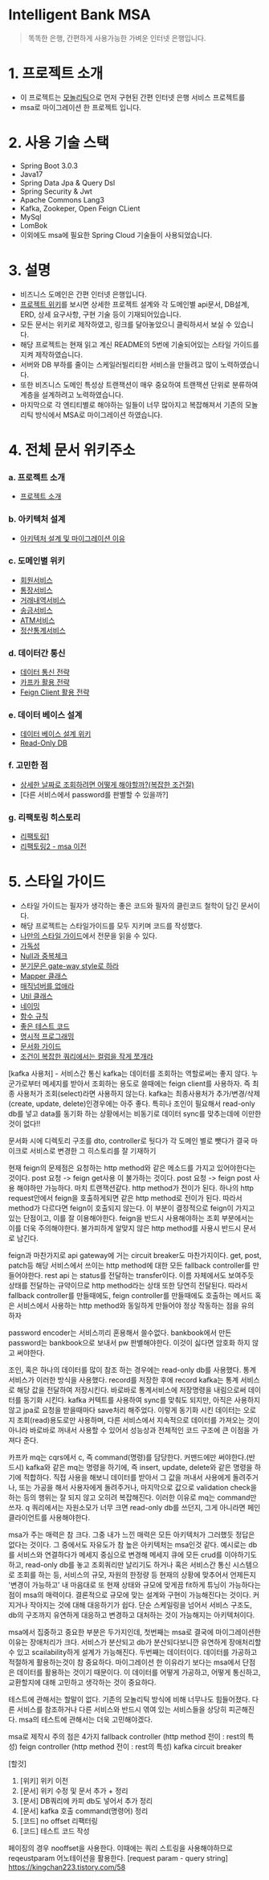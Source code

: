 # Intelligent Bank MSA
> 똑똑한 은행, 간편하게 사용가능한 가벼운 인터넷 은행입니다.

# 1. 프로젝트 소개
* 이 프로젝트는 [모놀리틱](https://github.com/liveforone/intelligent_bank)으로 먼저 구현된 간편 인터넷 은행 서비스 프로젝트를
* msa로 마이그레이션 한 프로젝트 입니다.

# 2. 사용 기술 스택
* Spring Boot 3.0.3
* Java17
* Spring Data Jpa & Query Dsl
* Spring Security & Jwt
* Apache Commons Lang3
* Kafka, Zookeper, Open Feign CLient
* MySql
* LomBok
* 이외에도 msa에 필요한 Spring Cloud 기술들이 사용되었습니다.

# 3. 설명
* 비즈니스 도메인은 간편 인터넷 은행입니다.
* [프로젝트 위키]()를 보시면 상세한 프로젝트 설계와 각 도메인별 api문서, DB설계, ERD, 상세 요구사항, 구현 기술 등이 기재되어있습니다.
* 모든 문서는 위키로 제작하였고, 링크를 달아놓았으니 클릭하셔서 보실 수 있습니다.
* 해당 프로젝트는 현재 읽고 계신 README의 5번에 기술되어있는  스타일 가이드를 지켜 제작하였습니다.
* 서버와 DB 부하를 줄이는 스케일러빌리티한 서비스을 만들려고 많이 노력하였습니다.
* 또한 비즈니스 도메인 특성상 트랜잭션이 매우 중요하여 트랜잭션 단위로 분류하여 계층을 설계하려고 노력하였습니다.
* 마지막으로 각 엔티티별로 해야하는 일들이 너무 많아지고 복잡해져서 기존의 모놀리틱 방식에서 MSA로 마이그레이션 하였습니다.

# 4. 전체 문서 위키주소
### a. 프로젝트 소개
* [프로젝트 소개]()
### b. 아키텍처 설계
* [아키텍처 설계 및 마이그레이션 이유]()
### c. 도메인별 위키
* [회원서비스]()
* [통장서비스]()
* [거래내역서비스]()
* [송금서비스]()
* [ATM서비스]()
* [정산통계서비스]()
### d. 데이터간 통신
* [데이터 통신 전략]()
* [카프카 활용 전략]()
* [Feign Client 활용 전략]()
### e. 데이터 베이스 설계
* [데이터 베이스 설계 위키]()
* [Read-Only DB]()
### f. 고민한 점
* [상세한 날짜로 조회하려면 어떻게 해야할까?(복잡한 조건절)]()
* [다른 서비스에서 password를 판별할 수 있을까?]
### g. 리팩토링 히스토리
* [리팩토링1]()
* [리팩토링2 - msa 이전]()

# 5. 스타일 가이드
* 스타일 가이드는 필자가 생각하는 좋은 코드와 필자의 클린코드 철학이 담긴 문서이다.
* 해당 프로젝트는 스타일가이드를 모두 지키며 코드를 작성했다.
* [나만의 스타일 가이드](https://github.com/liveforone/study/tree/main/%5B%EB%82%98%EB%A7%8C%EC%9D%98%20%EC%8A%A4%ED%83%80%EC%9D%BC%20%EA%B0%80%EC%9D%B4%EB%93%9C%5D)에서 전문을 읽을 수 있다.
* [가독성](https://github.com/liveforone/study/blob/main/%5B%EB%82%98%EB%A7%8C%EC%9D%98%20%EC%8A%A4%ED%83%80%EC%9D%BC%20%EA%B0%80%EC%9D%B4%EB%93%9C%5D/b.%20%EA%B0%80%EB%8F%85%EC%84%B1.md)
* [Null과 중복체크](https://github.com/liveforone/study/blob/main/%5B%EB%82%98%EB%A7%8C%EC%9D%98%20%EC%8A%A4%ED%83%80%EC%9D%BC%20%EA%B0%80%EC%9D%B4%EB%93%9C%5D/c.%20Null%EA%B3%BC%20%EC%A4%91%EB%B3%B5%20%EC%B2%B4%ED%81%AC.md)
* [분기문은 gate-way style로 하라](https://github.com/liveforone/study/blob/main/%5B%EB%82%98%EB%A7%8C%EC%9D%98%20%EC%8A%A4%ED%83%80%EC%9D%BC%20%EA%B0%80%EC%9D%B4%EB%93%9C%5D/d.%20%EB%B6%84%EA%B8%B0%EB%AC%B8%EC%9D%80%20gate-way%20%EC%8A%A4%ED%83%80%EC%9D%BC%EB%A1%9C%20%ED%95%98%EB%9D%BC.md)
* [Mapper 클래스](https://github.com/liveforone/study/blob/main/%5B%EB%82%98%EB%A7%8C%EC%9D%98%20%EC%8A%A4%ED%83%80%EC%9D%BC%20%EA%B0%80%EC%9D%B4%EB%93%9C%5D/e.%20Mapper%20%ED%81%B4%EB%9E%98%EC%8A%A4.md)
* [매직넘버를 없애라](https://github.com/liveforone/study/blob/main/%5B%EB%82%98%EB%A7%8C%EC%9D%98%20%EC%8A%A4%ED%83%80%EC%9D%BC%20%EA%B0%80%EC%9D%B4%EB%93%9C%5D/f.%20%EB%A7%A4%EC%A7%81%EB%84%98%EB%B2%84%EB%A5%BC%20%EC%97%86%EC%95%A0%EB%9D%BC.md)
* [Util 클래스](https://github.com/liveforone/study/blob/main/%5B%EB%82%98%EB%A7%8C%EC%9D%98%20%EC%8A%A4%ED%83%80%EC%9D%BC%20%EA%B0%80%EC%9D%B4%EB%93%9C%5D/g.%20Util%20%ED%81%B4%EB%9E%98%EC%8A%A4.md)
* [네이밍](https://github.com/liveforone/study/blob/main/%5B%EB%82%98%EB%A7%8C%EC%9D%98%20%EC%8A%A4%ED%83%80%EC%9D%BC%20%EA%B0%80%EC%9D%B4%EB%93%9C%5D/h.%20%EB%84%A4%EC%9D%B4%EB%B0%8D.md)
* [함수 규칙](https://github.com/liveforone/study/blob/main/%5B%EB%82%98%EB%A7%8C%EC%9D%98%20%EC%8A%A4%ED%83%80%EC%9D%BC%20%EA%B0%80%EC%9D%B4%EB%93%9C%5D/i.%20%ED%95%A8%EC%88%98.md)
* [좋은 테스트 코드](https://github.com/liveforone/study/blob/main/%5B%EB%82%98%EB%A7%8C%EC%9D%98%20%EC%8A%A4%ED%83%80%EC%9D%BC%20%EA%B0%80%EC%9D%B4%EB%93%9C%5D/j.%20%EC%A2%8B%EC%9D%80%20%ED%85%8C%EC%8A%A4%ED%8A%B8%20%EC%BD%94%EB%93%9C.md)
* [명시적 프로그래밍](https://github.com/liveforone/study/blob/main/%5B%EB%82%98%EB%A7%8C%EC%9D%98%20%EC%8A%A4%ED%83%80%EC%9D%BC%20%EA%B0%80%EC%9D%B4%EB%93%9C%5D/k.%20%EB%AA%85%EC%8B%9C%EC%A0%81%20%ED%94%84%EB%A1%9C%EA%B7%B8%EB%9E%98%EB%B0%8D.md)
* [문서화 가이드](https://github.com/liveforone/study/blob/main/%5B%EB%82%98%EB%A7%8C%EC%9D%98%20%EC%8A%A4%ED%83%80%EC%9D%BC%20%EA%B0%80%EC%9D%B4%EB%93%9C%5D/l.%20%EB%AC%B8%EC%84%9C%ED%99%94%20%EA%B0%80%EC%9D%B4%EB%93%9C.md)
* [조건이 복잡한 쿼리에서는 컬럼을 작게 쪼개라](https://github.com/liveforone/study/blob/main/%5B%EB%82%98%EB%A7%8C%EC%9D%98%20%EC%8A%A4%ED%83%80%EC%9D%BC%20%EA%B0%80%EC%9D%B4%EB%93%9C%5D/m.%20%EC%A1%B0%EA%B1%B4%EC%9D%B4%20%EB%B3%B5%EC%9E%A1%ED%95%9C%20%EC%BF%BC%EB%A6%AC%EC%97%90%EC%84%9C%EB%8A%94%20%EC%BB%AC%EB%9F%BC%EC%9D%84%20%EC%9E%91%EA%B2%8C%20%EC%AA%BC%EA%B0%9C%EB%9D%BC.md)

[kafka 사용처] - 서비스간 통신
kafka는 데이터를 조회하는 역할로써는 좋지 않다.
누군가로부터 메세지를 받아서 조회하는 용도로 쓸때에는 
feign client를 사용하자.
즉 최종 사용처가 조회(select)라면 사용하지 않는다.
kafka는 최종사용처가 추가/변경/삭제(create, update, delete)인경우에는 아주 좋다.
특히나 조인이 필요해서 read-only db를 넣고 data를 동기화 하는 상황에서는 비동기로 데이터 sync를 맞추는데에 이만한 것이 없다!!

문서화 시에 디렉토리 구조를 dto, controller로 둿다가
각 도메인 별로 뺏다가 결국 마이크로 서비스로 변경한 그 히스토리를 잘 기재하기

현재 feign의 문제점은 요청하는 http method와 같은 메소드를 가지고 있어야한다는 것이다.
post 요청 -> feign get사용 이 불가하는 것이다.
post 요청 -> feign post 사용 해야하만 가능하다.
마치 트랜잭션같다. http method가 전이가 된다.
하나의 http request안에서 feign을 호출하게되면 같은 http method로 전이가 된다. 따라서 method가 다르다면 feign이 호출되지 않는다.
이 부분이 결정적으로 feign이 가지고 있는 단점이고, 이를 잘 이용해야한다.
feign을 반드시 사용해야하는 조회 부분에서는 이를 더욱 주의해야한다.
불가피하게 알맞지 않은 http method를 사용시 반드시 문서로 남긴다.

feign과 마찬가지로 api gateway에 거는 circuit breaker도 마찬가지이다.
get, post, patch등 해당 서비스에서 쓰이는 http method에 대한 모든 fallback controller를 만들어야한다.
rest api 는 status를 전달하는 transfer이다.
이름 자체에서도 보여주듯 상태를 전달하는 규약이므로 http method라는 상태 또한 당연히 전달된다.
따라서 fallback controller를 만들때에도, feign controller를 만들때에도 호출하는 메서드 혹은 서비스에서 사용하는 http method와 동일하게 만들어야 정상 작동하는 점을 유의 하자

password encoder는 서비스끼리 혼용해서 쓸수없다.
bankbook에서 만든 password는 bankbook으로 보내서 pw 판별해야한다.
이것이 싫다면 암호화 하지 않고 써야한다.

조인, 혹은 하나의 데이터를 많이 참조 하는 경우에는 read-only db를 사용했다.
통계 서비스가 이러한 방식을 사용했다.
record를 저장한 후에 record kafka는 통계 서비스로 해당 값을 전달하여 저장시킨다.
바로바로 통계서비스에 저장명령을 내림으로써 데이터를 동기화 시킨다.
kafka 커텍트를 사용하여 sync를 맞춰도 되지만, 아직은 사용하지 않고 jpa로 요청을 받을때마다 save처리 해주었다.
이렇게 동기화 시킨 데이터는 오로지 조회(read)용도로만 사용하며, 
다른 서비스에서 지속적으로 데이터를 가져오는 것이 아니라 바로바로 꺼내서 사용할 수 있어서 성능상과 전체적인 코드 구조에 큰 이점을 가져다 준다.

카프카 mq는 cqrs에서 c, 즉 command(명령)를 담당한다.
커맨드에만 써야한다.(반드시)
kafka와 같은 mq는 명령을 하기에, 즉 insert, update, delete와 같은 명령을 하기에 적합하다.
직접 사용을 해보니 데이터를 받아서 그 값을 꺼내서 사용에게 돌려주거나, 
또는 가공을 해서 사용자에게 돌려주거나,
마지막으로 값으로 validation check을 하는 등의 행위는 잘 되지 않고 오히려 복잡해진다.
이러한 이유로 mq는 command만 쓰자.
q 쿼리에서는 자원소모가 너무 크면 read-only db를 쓰던지, 그게 아니라면 페인클라이언트를 사용해야한다.

msa가 주는 매력은 참 크다.
그중 내가 느낀 매력은 모든 아키텍처가 그러했듯 정답은 없다는 것이다.
그 중에서도 자유도가 참 높은 아키텍처는 msa인것 같다.
예시로는 db를 서비스와 연결하다가 메세지 중심으로 변경해 메세지 큐에
모든 crud를 이야하기도 하고,
read-only db를 놓고 조회쿼리만 날리기도 하거나
혹은 서비스간 통신 시스템으로 조회를 하는 등,
서비스의 규모, 자원의 한정량 등 현재의 상황에 맞추어서 언제든지 '변경이 가능하고'
내 마음대로 또 현재 상태와 규모에 맞게끔 fit하게 튜닝이 가능하다는 점이 msa의 매력이다.
결론적으로 규모에 맞는 설계와 구현이 가능해진다는 것이다.
커지거나 작아지는 것에 대해 대응하기가 쉽다.
단순 스케일링을 넘어서 서비스 구조도, db의 구조까지 유연하게 대응하고 변경하고 대처하는 것이 가능해지는 아키텍처이다.

msa에서 집중하고 중요한 부분은 두가지인데,
첫번째는 msa로 결국에 마이그레이션한 이유는 장애처리가 크다.
서비스가 분산되고 db가 분산되다보니깐 유연하게 장애처리할 수 있고 scailability하게 설계가 가능해진다.
두번째는 데이터이다. 데이터를 가공하고 적절하게 활용하는것이 참 중요하다.
마이그레이션 한 이유라기 보다는 msa에서 단점은 데이터를 활용하는 것이기 때문이다.
이 데이터를 어떻게 가공하고, 어떻게 통신하고, 교환할지에 대해 고민하고 생각하는 것이 중요하다.

테스트에 관해서는 할말이 없다. 기존의 모놀리틱 방식에 비해 너무나도 힘들어졌다.
다른 서비스를 참조하거나 다른 서비스와 반드시 엮여 있는 서비스들을 상당히 피곤해진다.
msa의 테스트에 관해서는 더욱 고민해야겠다.

msa로 제작시 주의 점은 4가지
fallback controller (http method 전이 : rest의 특성)
feign controller (http method 전이 : rest의 특성)
kafka
circuit breaker

[할것]
1. [위키] 위키 이전
2. [문서] 위키 수정 및 문서 추가 + 정리
3. [문서] DB쿼리에 카피 db도 넣어서 추가 정리
4. [문서] kafka 호출 command(명령어) 정리
5. [코드] no offset 리팩터링
6. [코드] 테스트 코드 작성

페이징의 경우 nooffset을 사용한다.
이때에는 쿼리 스트링을 사용해야하므로 reqeustparam 어노테이션을 활용한다.
[request param - query string]
https://kingchan223.tistory.com/58